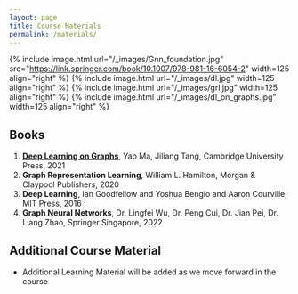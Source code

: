 ```yaml
---
layout: page
title: Course Materials
permalink: /materials/
---
```


{% include image.html url="/_images/Gnn_foundation.jpg" src="https://link.springer.com/book/10.1007/978-981-16-6054-2" width=125 align="right" %}
{% include image.html url="/_images/dl.jpg" width=125 align="right" %}
{% include image.html url="/_images/grl.jpg" width=125 align="right" %}
{% include image.html url="/_images/dl_on_graphs.jpg" width=125 align="right" %}


## Books

1. [**Deep Learning on Graphs**](https://link.springer.com/book/10.1007/978-981-16-6054-2), Yao Ma, Jiliang Tang, Cambridge University Press, 2021
2. **Graph Representation Learning**, William L. Hamilton, Morgan & Claypool Publishers, 2020
3. **Deep Learning**, Ian Goodfellow and Yoshua Bengio and Aaron Courville, MIT Press, 2016
4. **Graph Neural Networks**, Dr. Lingfei Wu, Dr. Peng Cui, Dr. Jian Pei, Dr. Liang Zhao, Springer Singapore, 2022


## Additional Course Material

* Additional Learning Material will be added as we move forward in the course
